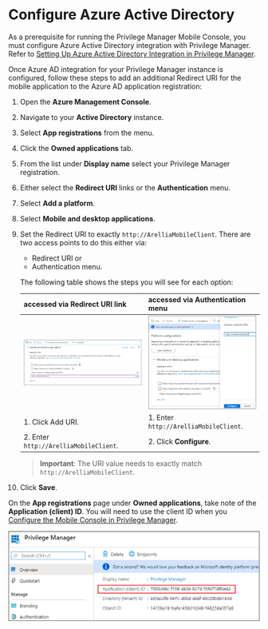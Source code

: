 [title]: # (Configure Azure AD)
[tags]: # (mobile)
[priority]: # (15001)
# Configure Azure Active Directory

As a prerequisite for running the Privilege Manager Mobile Console, you must configure Azure Active Directory integration with Privilege Manager. Refer to [Setting Up Azure Active Directory Integration in Privilege Manager](../admin/config/foreign-systems/active-directory/set-up-privilege-manager-azure-ad-integration.md).

Once Azure AD integration for your Privilege Manager instance is configured, follow these steps to add an additional Redirect URI for the mobile application to the Azure AD application registration:

1. Open the __Azure Management Console__.
1. Navigate to your __Active Directory__ instance.
1. Select __App registrations__ from the menu.
1. Click the __Owned applications__ tab.
1. From the list under __Display name__ select your Privilege Manager registration.
1. Either select the __Redirect URI__ links or the __Authentication__ menu.
1. Select __Add a platform__.
1. Select __Mobile and desktop applications__.
1. Set the Redirect URI to exactly `http://ArelliaMobileClient`. There are two access points to do this either via: 

   * Redirect URI or
   * Authentication menu.

   The following table shows the steps you will see for each option:

   | accessed via Redirect URI link | accessed via Authentication menu |
   | ----- | ----- |
   | ![URI](images/az-ad-6-2.png "Set redirect URI") | ![URI](images/az-ad-6.png "Set redirect URI") |
   | 1. Click Add URI. | 1. Enter `http://ArelliaMobileClient`.|
   | 2. Enter `http://ArelliaMobileClient`. | 2. Click __Configure__.|

   >**Important**: The URI value needs to exactly match `http://ArelliaMobileClient`.
1. Click __Save__.

On the __App registrations__ page under __Owned applications__, take note of the __Application (client) ID__. You will need to use the client ID when you [Configure the Mobile Console in Privilege Manager](cfg-console.md).

![Client ID](images/app-client-id.png "App registration client ID")
